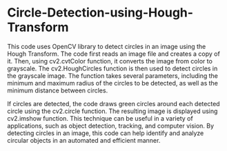 # Circle-Detection-using-Hough-Transform


This code uses OpenCV library to detect circles in an image using the Hough Transform. The code first reads an image file and creates a copy of it. Then, using cv2.cvtColor function, it converts the image from color to grayscale. The cv2.HoughCircles function is then used to detect circles in the grayscale image. The function takes several parameters, including the minimum and maximum radius of the circles to be detected, as well as the minimum distance between circles.

If circles are detected, the code draws green circles around each detected circle using the cv2.circle function. The resulting image is displayed using cv2.imshow function. This technique can be useful in a variety of applications, such as object detection, tracking, and computer vision. By detecting circles in an image, this code can help identify and analyze circular objects in an automated and efficient manner.
